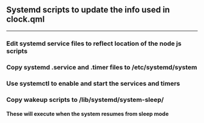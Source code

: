 ## Systemd scripts to update the info used in clock.qml
_________
### Edit systemd service files to reflect location of the node js scripts
### Copy systemd .service and .timer files to /etc/systemd/system </br>
   ### Use systemctl to enable and start the services and timers
### Copy wakeup scripts to  /lib/systemd/system-sleep/ </br>
  #### These will execute when the system resumes from sleep mode </br>
  
  
